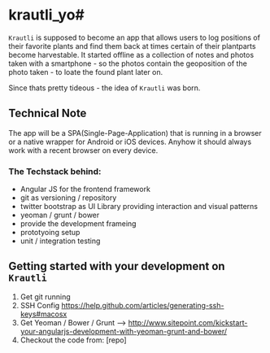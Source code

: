 # krautli_yo#

`Krautli` is supposed to become an app that allows users to log positions of their favorite plants and find them back at times certain of their plantparts become harvestable.
It started offline as a collection of notes and photos taken with a smartphone - so the photos contain the geoposition of the photo taken - to loate the found plant later on.

Since thats pretty tideous - the idea of `Krautli` was born.


## Technical Note ##

The app will be a SPA(Single-Page-Application) that is running in a browser or a native wrapper for Android or iOS devices. Anyhow it should always work with a recent browser on every device.

### The Techstack behind: ###
- Angular JS for the frontend framework
- git as versioning / repository
- twitter bootstrap as UI Library providing interaction and visual patterns
- yeoman / grunt / bower
 - provide the development frameing
 - prototyoing setup
 - unit / integration testing 


## Getting started with your development on `Krautli` ##

1. Get git running
2. SSH Config https://help.github.com/articles/generating-ssh-keys#macosx
3. Get Yeoman / Bower / Grunt --> http://www.sitepoint.com/kickstart-your-angularjs-development-with-yeoman-grunt-and-bower/
4. Checkout the code from: [repo]
 


